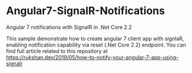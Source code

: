 # Angular7-SignalR-Notifications

Angular 7 notifications with SignalR in .Net Core 2.2

This sample demonstrate how to create angular 7 client app with signlaR, enabling notification capability via reset (.Net Core 2.2) endpoint. 
You can find full article related to this repository at https://rukshan.dev/2019/05/how-to-notify-your-angular-7-app-using-signalr
